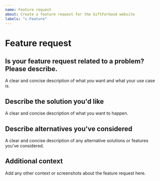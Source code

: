 ```yaml
---
name: Feature request
about: Create a feature request for the GiftForGood website
labels: "c.Feature"
---
```


# Feature request

<!--
  Before opening a new issue, please search existing issues:  https://github.com/GiftForGood/website/issues?q=is%3Aissue+label%3Ac.Feature
-->

## Is your feature request related to a problem? Please describe.

A clear and concise description of what you want and what your use case is.

## Describe the solution you'd like

A clear and concise description of what you want to happen.

## Describe alternatives you've considered

A clear and concise description of any alternative solutions or features you've considered.

## Additional context

Add any other context or screenshots about the feature request here.